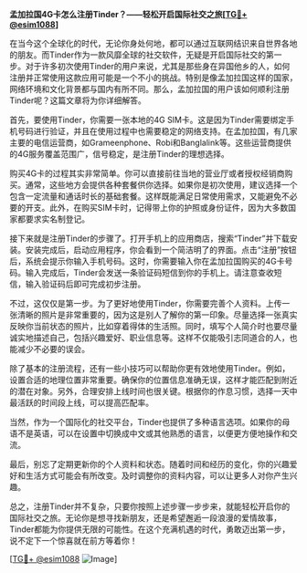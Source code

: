 **孟加拉国4G卡怎么注册Tinder？——轻松开启国际社交之旅[[TG💪+ @esim1088](https://t.me/s/esim1088)]**

在当今这个全球化的时代，无论你身处何地，都可以通过互联网结识来自世界各地的朋友。而Tinder作为一款风靡全球的社交软件，无疑是开启国际社交的第一步。对于许多初次使用Tinder的用户来说，尤其是那些身在异国他乡的人，如何注册并正常使用这款应用可能是一个不小的挑战。特别是像孟加拉国这样的国家，网络环境和文化背景都与国内有所不同。那么，孟加拉国的用户该如何顺利注册Tinder呢？这篇文章将为你详细解答。

首先，要使用Tinder，你需要一张本地的4G SIM卡。这是因为Tinder需要绑定手机号码进行验证，并且在使用过程中也需要稳定的网络支持。在孟加拉国，有几家主要的电信运营商，如Grameenphone、Robi和Banglalink等。这些运营商提供的4G服务覆盖范围广，信号稳定，是注册Tinder的理想选择。

购买4G卡的过程其实非常简单。你可以直接前往当地的营业厅或者授权经销商购买。通常，这些地方会提供各种套餐供你选择。如果你是初次使用，建议选择一个包含一定流量和通话时长的基础套餐。这样既能满足日常使用需求，又能避免不必要的开支。此外，在购买SIM卡时，记得带上你的护照或身份证件，因为大多数国家都要求实名制登记。

接下来就是注册Tinder的步骤了。打开手机上的应用商店，搜索“Tinder”并下载安装。安装完成后，启动应用程序，你会看到一个简洁明了的界面。点击“注册”按钮后，系统会提示你输入手机号码。这时，你需要输入你在孟加拉国购买的4G卡号码。输入完成后，Tinder会发送一条验证码短信到你的手机上。请注意查收短信，输入验证码后即可完成初步注册。

不过，这仅仅是第一步。为了更好地使用Tinder，你需要完善个人资料。上传一张清晰的照片是非常重要的，因为这是别人了解你的第一印象。尽量选择一张真实反映你当前状态的照片，比如穿着得体的生活照。同时，填写个人简介时也要尽量诚实地描述自己，包括兴趣爱好、职业信息等。这样不仅能吸引志同道合的人，也能减少不必要的误会。

除了基本的注册流程，还有一些小技巧可以帮助你更有效地使用Tinder。例如，设置合适的地理位置非常重要。确保你的位置信息准确无误，这样才能匹配到附近的潜在对象。另外，合理安排上线时间也很关键。根据你的作息习惯，选择一天中最活跃的时间段上线，可以提高匹配率。

当然，作为一个国际化的社交平台，Tinder也提供了多种语言选项。如果你的母语不是英语，可以在设置中切换成中文或其他熟悉的语言，以便更方便地操作和交流。

最后，别忘了定期更新你的个人资料和状态。随着时间和经历的变化，你的兴趣爱好和生活方式可能会有所改变。及时调整你的资料内容，可以让更多人对你产生兴趣。

总之，注册Tinder并不复杂，只要你按照上述步骤一步步来，就能轻松开启你的国际社交之旅。无论你是想寻找新朋友，还是希望邂逅一段浪漫的爱情故事，Tinder都能为你提供无限的可能性。在这个充满机遇的时代，勇敢迈出第一步，说不定下一个惊喜就在前方等着你！

[[TG💪+ @esim1088](https://t.me/s/esim1088) ![Image](https://i.postimg.cc/4NQfJmqS/Snipaste-2025-05-13-00-14-12.png)]